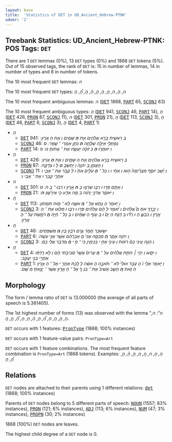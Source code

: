 ```yaml
---
layout: base
title:  'Statistics of DET in UD_Ancient_Hebrew-PTNK'
udver: '2'
---
```


## Treebank Statistics: UD_Ancient_Hebrew-PTNK: POS Tags: `DET`

There are 1 `DET` lemmas (0%), 13 `DET` types (0%) and 1868 `DET` tokens (5%).
Out of 15 observed tags, the rank of `DET` is: 15 in number of lemmas, 14 in number of types and 8 in number of tokens.

The 10 most frequent `DET` lemmas: <em>ה</em>

The 10 most frequent `DET` types:  <em>הַ, הָ, ה, הָֽ, הַֽ, הָ֣, הַ֨, הֶֽ, הָ֠, הֶ</em>

The 10 most frequent ambiguous lemmas: <em>ה</em> (<tt><a href="hbo_ptnk-pos-DET.html">DET</a></tt> 1868, <tt><a href="hbo_ptnk-pos-PART.html">PART</a></tt> 65, <tt><a href="hbo_ptnk-pos-SCONJ.html">SCONJ</a></tt> 63)

The 10 most frequent ambiguous types:  <em>הַ</em> (<tt><a href="hbo_ptnk-pos-DET.html">DET</a></tt> 941, <tt><a href="hbo_ptnk-pos-SCONJ.html">SCONJ</a></tt> 46, <tt><a href="hbo_ptnk-pos-PART.html">PART</a></tt> 14), <em>הָ</em> (<tt><a href="hbo_ptnk-pos-DET.html">DET</a></tt> 426, <tt><a href="hbo_ptnk-pos-PRON.html">PRON</a></tt> 87, <tt><a href="hbo_ptnk-pos-SCONJ.html">SCONJ</a></tt> 11), <em>ה</em> (<tt><a href="hbo_ptnk-pos-DET.html">DET</a></tt> 301, <tt><a href="hbo_ptnk-pos-PRON.html">PRON</a></tt> 21), <em>הָֽ</em> (<tt><a href="hbo_ptnk-pos-DET.html">DET</a></tt> 113, <tt><a href="hbo_ptnk-pos-SCONJ.html">SCONJ</a></tt> 3), <em>הַֽ</em> (<tt><a href="hbo_ptnk-pos-DET.html">DET</a></tt> 46, <tt><a href="hbo_ptnk-pos-PART.html">PART</a></tt> 6, <tt><a href="hbo_ptnk-pos-SCONJ.html">SCONJ</a></tt> 3), <em>הֶֽ</em> (<tt><a href="hbo_ptnk-pos-DET.html">DET</a></tt> 4, <tt><a href="hbo_ptnk-pos-PART.html">PART</a></tt> 1)


* <em>הַ</em>
  * <tt><a href="hbo_ptnk-pos-DET.html">DET</a></tt> 941: <em>בְּ רֵאשִׁ֖ית בָּרָ֣א אֱלֹהִ֑ים אֵ֥ת <b>הַ</b> שָּׁמַ֖יִם וְ אֵ֥ת הָ אָֽרֶץ ׃</em>
  * <tt><a href="hbo_ptnk-pos-SCONJ.html">SCONJ</a></tt> 46: <em>נַפְתָּלִ֖י אַיָּלָ֣ה שְׁלֻחָ֑ה <b>הַ</b> נֹּתֵ֖ן אִמְרֵי ־ שָֽׁפֶר ׃ ס</em>
  * <tt><a href="hbo_ptnk-pos-PART.html">PART</a></tt> 14: <em>וַ יֹּאמְר֑וּ <b>הַ</b> כְ זֹונָ֕ה יַעֲשֶׂ֖ה אֶת ־ אֲחֹותֵֽ נוּ ׃ פ</em>
* <em>הָ</em>
  * <tt><a href="hbo_ptnk-pos-DET.html">DET</a></tt> 426: <em>בְּ רֵאשִׁ֖ית בָּרָ֣א אֱלֹהִ֑ים אֵ֥ת הַ שָּׁמַ֖יִם וְ אֵ֥ת <b>הָ</b> אָֽרֶץ ׃</em>
  * <tt><a href="hbo_ptnk-pos-PRON.html">PRON</a></tt> 87: <em>וְ הֶאֱמִ֖ן בַּֽ יהוָ֑ה וַ יַּחְשְׁבֶ֥ <b>הָ</b> לֹּ֖ ו צְדָקָֽה ׃</em>
  * <tt><a href="hbo_ptnk-pos-SCONJ.html">SCONJ</a></tt> 11: <em>וַ יָּ֨שָׁב יֹוסֵ֤ף מִצְרַ֨יְמָה֙ ה֣וּא וְ אֶחָ֔י ו וְ כָל ־ <b>הָ</b> עֹלִ֥ים אִתֹּ֖ ו לִ קְבֹּ֣ר אֶת ־ אָבִ֑י ו אַחֲרֵ֖י קָבְרֹ֥ ו אֶת ־ אָבִֽי ו ׃</em>
* <em>ה</em>
  * <tt><a href="hbo_ptnk-pos-DET.html">DET</a></tt> 301: <em>וְ אַתֶּ֖ם פְּר֣וּ וּ רְב֑וּ שִׁרְצ֥וּ בָ <b>ה</b> אָ֖רֶץ וּ רְבוּ ־ בָֽ הּ ׃ ס</em>
  * <tt><a href="hbo_ptnk-pos-PRON.html">PRON</a></tt> 21: <em>וַ יֹּאמַ֑ר אֲדֹנָ֣י יֱהוִ֔ה בַּ מָּ֥ה אֵדַ֖ע כִּ֥י אִֽירָשֶֽׁנָּ <b>ה</b> ׃</em>
* <em>הָֽ</em>
  * <tt><a href="hbo_ptnk-pos-DET.html">DET</a></tt> 113: <em>וַ יֹּ֥אמֶר הַ נָּחָ֖שׁ אֶל ־ <b>הָֽ</b> אִשָּׁ֑ה לֹֽא ־ מֹ֖ות תְּמֻתֽוּן ׃</em>
  * <tt><a href="hbo_ptnk-pos-SCONJ.html">SCONJ</a></tt> 3: <em>וַ יְבָ֣רֶךְ אֹתָ ם֮ אֱלֹהִים֒ וַ יֹּ֨אמֶר לָ הֶ֜ם אֱלֹהִ֗ים פְּר֥וּ וּ רְב֛וּ וּ מִלְא֥וּ אֶת ־ הָ אָ֖רֶץ וְ כִבְשֻׁ֑ הָ וּ רְד֞וּ בִּ דְגַ֤ת הַ יָּם֙ וּ בְ עֹ֣וף הַ שָּׁמַ֔יִם וּ בְ כָל ־ חַיָּ֖ה <b>הָֽ</b> רֹמֶ֥שֶׂת עַל ־ הָ אָֽרֶץ ׃</em>
* <em>הַֽ</em>
  * <tt><a href="hbo_ptnk-pos-DET.html">DET</a></tt> 46: <em>יִשָּׂשכָ֖ר חֲמֹ֣ר גָּ֑רֶם רֹבֵ֖ץ בֵּ֥ין <b>הַֽ</b> מִּשְׁפְּתָֽיִם ׃</em>
  * <tt><a href="hbo_ptnk-pos-PART.html">PART</a></tt> 6: <em>וַֽ יהֹוָ֖ה אָמָ֑ר <b>הַֽ</b> מְכַסֶּ֤ה אֲנִי֙ מֵֽ אַבְרָהָ֔ם אֲשֶׁ֖ר אֲנִ֥י עֹשֶֽׂה ׃</em>
  * <tt><a href="hbo_ptnk-pos-SCONJ.html">SCONJ</a></tt> 3: <em>וְ הִנֵּ֤ה עֵֽינֵי כֶם֙ רֹאֹ֔ות וְ עֵינֵ֖י אָחִ֣ י בִנְיָמִ֑ין כִּי ־ פִ֖ י <b>הַֽ</b> מְדַבֵּ֥ר אֲלֵי כֶֽם ׃</em>
* <em>הֶֽ</em>
  * <tt><a href="hbo_ptnk-pos-DET.html">DET</a></tt> 4: <em>וַ יִּסָּ֑עוּ וַ יְהִ֣י ׀ חִתַּ֣ת אֱלֹהִ֗ים עַל ־ <b>הֶֽ</b> עָרִים֙ אֲשֶׁר֙ סְבִיבֹ֣תֵי הֶ֔ם וְ לֹ֣א רָֽדְפ֔וּ אַחֲרֵ֖י בְּנֵ֥י יַעֲקֹֽב ׃</em>
  * <tt><a href="hbo_ptnk-pos-PART.html">PART</a></tt> 1: <em>וַ יֹּ֤אמֶר אֵלָי ו֙ הָ עֶ֔בֶד אוּלַי֙ לֹא ־ תֹאבֶ֣ה הָֽ אִשָּׁ֔ה לָ לֶ֥כֶת אַחֲרַ֖ י אֶל ־ הָ אָ֣רֶץ הַ זֹּ֑את <b>הֶֽ</b> הָשֵׁ֤ב אָשִׁיב֙ אֶת ־ בִּנְ ךָ֔ אֶל ־ הָ אָ֖רֶץ אֲשֶׁר ־ יָצָ֥אתָ מִ שָּֽׁם ׃</em>

## Morphology

The form / lemma ratio of `DET` is 13.000000 (the average of all parts of speech is 5.381405).

The 1st highest number of forms (13) was observed with the lemma “ה”: <em>ה, הֶ, הֶ֣, הֶֽ, הַ, הַ֠, הַ֣, הַ֨, הַֽ, הָ, הָ֠, הָ֣, הָֽ</em>.

`DET` occurs with 1 features: <tt><a href="hbo_ptnk-feat-PronType.html">PronType</a></tt> (1868; 100% instances)

`DET` occurs with 1 feature-value pairs: `PronType=Art`

`DET` occurs with 1 feature combinations.
The most frequent feature combination is `PronType=Art` (1868 tokens).
Examples: <em>הַ, הָ, ה, הָֽ, הַֽ, הָ֣, הַ֨, הֶֽ, הָ֠, הֶ</em>


## Relations

`DET` nodes are attached to their parents using 1 different relations: <tt><a href="hbo_ptnk-dep-det.html">det</a></tt> (1868; 100% instances)

Parents of `DET` nodes belong to 5 different parts of speech: <tt><a href="hbo_ptnk-pos-NOUN.html">NOUN</a></tt> (1557; 83% instances), <tt><a href="hbo_ptnk-pos-PRON.html">PRON</a></tt> (121; 6% instances), <tt><a href="hbo_ptnk-pos-ADJ.html">ADJ</a></tt> (113; 6% instances), <tt><a href="hbo_ptnk-pos-NUM.html">NUM</a></tt> (47; 3% instances), <tt><a href="hbo_ptnk-pos-PROPN.html">PROPN</a></tt> (30; 2% instances)

1868 (100%) `DET` nodes are leaves.

The highest child degree of a `DET` node is 0.

